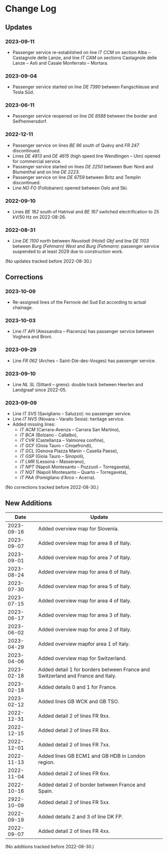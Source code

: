 # Change Log

## Updates

### 2023-09-11

* Passenger service re-established on line _IT CCM_ on section Alba –
  Castagnole delle Lanze, and line _IT CAM_ on sections Castagnole delle
  Lanze – Asti and Casale Monferrato – Mortara.

### 2023-09-04

* Passenger service started on line _DE 7390_ between Fangschleuse and
  Tesla Süd.

### 2023-06-11

* Passenger service reopened on line _DE 6588_ between the border and
  Seifhennersdorf.

### 2022-12-11

* Passenger service on lines _BE 96_ south of Quévy and _FR 247_ discontinued.
* Lines _DE 4813_ and _DE 4615_ (high speed line Wendlingen – Ulm) opened for
  commercial service.
* Passenger service started on lines _DE 2250_ between Buer Nord and
  Blumenthal and on line _DE 2223_.
* Passenger service on line _DE 6759_ between Britz and Templin
  discontinued.
* Line _NO FO_ (Follobanen) opened between Oslo and Ski.

### 2022-09-10

* Lines _BE 162_ south of Hatrival and _BE 167_ switched electrification
  to 25 kV/50 Hz on 2022-08-26.

### 2022-08-31

*  Line _DE 1100_ north between _Neustadt (Holst) Gbf_ and line _DE 1103_
   between _Burg (Fehmarn) West_ and _Burg (Fehmarn)_: passenger service
   suspended to at least 2029 due to construction work.

(No updates tracked before 2022-08-30.)

## Corrections

### 2023-10-09

* Re-assigned lines of the Ferrovie del Sud Est according to actual
  chainage.

### 2023-10-03

*  Line _IT API_ (Alessandira – Piacenza) has passenger service between
   Voghera and Broni.

### 2023-09-29

*  Line _FR 062_ (Arches – Saint-Dié-des-Vosges) has passenger service.

### 2023-09-10

*  Line _NL SL_ (Sittard – grens): double track between Heerlen and
   Landgraaf since 2022-05.

### 2023-09-09

*  Line _IT SVS_ (Savigliano – Saluzzo): no passenger service.
*  Line _IT NVS_ (Novara – Varallo Sesia): heritage service.
*  Added missing lines:
   *  _IT ACM_ (Carrara-Avenza – Carrara San Martino),
   *  _IT BCA_ (Bolzano - Callalbo),
   *  _IT CVR_ (Castellanza – Valmorea confine),
   *  _IT GCF_ (Gioia Tauro – Cinqefrondi),
   *  _IT GCL_ (Genova Piazza Manin – Casella Paese),
   *  _IT GSP_ (Gioia Tauro – Sinopoli),
   *  _IT LMR_ (Lessona – Masserano),
   *  _IT NPT_ (Napoli Montesanto – Pozzuoli – Torregaveta),
   *  _IT NQT_ (Napoli Montesanto – Quarto – Torregaveta),
   *  _IT PAA_ (Pomigliano d'Arco – Acerra).

(No corrections tracked before 2022-08-30.)


## New Additions

| Date | Update |
| ---- | ------ |
| 2023-09-16 | Added overview map for Slovenia. |
| 2023-09-07 | Added overview map for area 8 of Italy. |
| 2023-09-01 | Added overview map for area 7 of Italy. |
| 2023-08-24 | Added overview map for area 6 of Italy. |
| 2023-07-30 | Added overview map for area 5 of Italy. |
| 2023-07-15 | Added overview map for area 4 of Italy. |
| 2023-06-17 | Added overview map for area 3 of Italy. |
| 2023-06-02 | Added overview map for area 2 of Italy. |
| 2023-04-29 | Added overview mapfor area 1 of Italy. |
| 2023-04-06 | Added overview map for Switzerland. |
| 2023-02-18 | Added detail 1 for borders between France and Switzerland and France and Italy. |
| 2023-02-18 | Added details 0 and 1 for France. |
| 2023-02-12 | Added lines GB WCK and GB TSO. |
| 2022-12-31 | Added detail 2 of lines FR 9xx. |
| 2022-12-15 | Added detail 2 of lines FR 8xx. |
| 2022-12-01 | Added detail 2 of lines FR 7xx. |
| 2022-11-13 | Added lines GB ECM1 and GB HDB in London region. |
| 2022-11-04 | Added detail 2 of lines FR 6xx. |
| 2022-10-16 | Added detail 2 of border between France and Spain. |
| 2922-10-09 | Added detail 2 of lines FR 5xx. |
| 2022-09-19 | Added details 2 and 3 of line DK FP. |
| 2022-09-07 | Added detail 2 of lines FR 4xx. |

(No additions tracked before 2022-08-30.)

